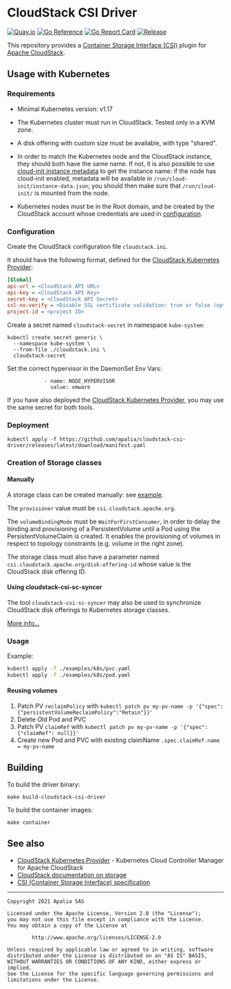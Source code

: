 # CloudStack CSI Driver

[![Quay.io](https://img.shields.io/badge/Quay.io-container_image-informational)](https://quay.io/repository/apalia/cloudstack-csi-driver)
[![Go Reference](https://pkg.go.dev/badge/github.com/apalia/cloudstack-csi-driver.svg)](https://pkg.go.dev/github.com/apalia/cloudstack-csi-driver)
[![Go Report Card](https://goreportcard.com/badge/github.com/apalia/cloudstack-csi-driver)](https://goreportcard.com/report/github.com/apalia/cloudstack-csi-driver)
[![Release](https://github.com/apalia/cloudstack-csi-driver/workflows/Release/badge.svg?branch=master)](https://github.com/apalia/cloudstack-csi-driver/actions)

This repository provides a [Container Storage Interface (CSI)](https://github.com/container-storage-interface/spec)
plugin for [Apache CloudStack](https://cloudstack.apache.org/).

## Usage with Kubernetes

### Requirements

- Minimal Kubernetes version: v1.17

- The Kubernetes cluster must run in CloudStack. Tested only in a KVM zone.

- A disk offering with custom size must be available, with type "shared".

- In order to match the Kubernetes node and the CloudStack instance,
  they should both have the same name. If not, it is also possible to use
  [cloud-init instance metadata](https://cloudinit.readthedocs.io/en/latest/topics/instancedata.html)
  to get the instance name: if the node has cloud-init enabled, metadata will
  be available in `/run/cloud-init/instance-data.json`; you should then make
  sure that `/run/cloud-init/` is mounted from the node.

- Kubernetes nodes must be in the Root domain, and be created by the CloudStack
  account whose credentials are used in [configuration](#configuration).

### Configuration

Create the CloudStack configuration file `cloudstack.ini`.

It should have the following format, defined for the [CloudStack Kubernetes Provider](https://github.com/apache/cloudstack-kubernetes-provider):

```ini
[Global]
api-url = <CloudStack API URL>
api-key = <CloudStack API Key>
secret-key = <CloudStack API Secret>
ssl-no-verify = <Disable SSL certificate validation: true or false (optional)>
project-id = <project ID>
```

Create a secret named `cloudstack-secret` in namespace `kube-system`:

```
kubectl create secret generic \
  --namespace kube-system \
  --from-file ./cloudstack.ini \
  cloudstack-secret
```

Set the correct hypervisor in the DaemonSet Env Vars:
```
            - name: NODE_HYPERVISOR
              value: vmware
```

If you have also deployed the [CloudStack Kubernetes Provider](https://github.com/apache/cloudstack-kubernetes-provider),
you may use the same secret for both tools.

### Deployment

```
kubectl apply -f https://github.com/apalia/cloudstack-csi-driver/releases/latest/download/manifest.yaml
```

### Creation of Storage classes

#### Manually

A storage class can be created manually: see [example](./examples/k8s/0-storageclass.yaml).

The `provisioner` value must be `csi.cloudstack.apache.org`.

The `volumeBindingMode` must be `WaitForFirstConsumer`, in order to delay the
binding and provisioning of a PersistentVolume until a Pod using the
PersistentVolumeClaim is created. It enables the provisioning of volumes
in respect to topology constraints (e.g. volume in the right zone).

The storage class must also have a parameter named
`csi.cloudstack.apache.org/disk-offering-id` whose value is the CloudStack disk
offering ID.

#### Using cloudstack-csi-sc-syncer

The tool `cloudstack-csi-sc-syncer` may also be used to synchronize CloudStack
disk offerings to Kubernetes storage classes.

[More info...](./cmd/cloudstack-csi-sc-syncer/README.md)

### Usage

Example:

```bash
kubectl apply -f ./examples/k8s/pvc.yaml
kubectl apply -f ./examples/k8s/pod.yaml
```

#### Reusing volumes

1. Patch PV `reclaimPolicy` with `kubectl patch pv my-pv-name -p '{"spec":{"persistentVolumeReclaimPolicy":"Retain"}}'`
2. Delete Old Pod and PVC
3. Patch PV `claimRef` with `kubectl patch pv my-pv-name -p '{"spec":{"claimRef": null}}'`
4. Create new Pod and PVC with existing claimName `.spec.claimRef.name = my-pv-name`


## Building

To build the driver binary:

```
make build-cloudstack-csi-driver
```

To build the container images:

```
make container
```

## See also

- [CloudStack Kubernetes Provider](https://github.com/apache/cloudstack-kubernetes-provider) - Kubernetes Cloud Controller Manager for Apache CloudStack
- [CloudStack documentation on storage](http://docs.cloudstack.apache.org/en/latest/adminguide/storage.html)
- [CSI (Container Storage Interface) specification](https://github.com/container-storage-interface/spec)

---

    Copyright 2021 Apalia SAS

    Licensed under the Apache License, Version 2.0 (the "License");
    you may not use this file except in compliance with the License.
    You may obtain a copy of the License at

            http://www.apache.org/licenses/LICENSE-2.0

    Unless required by applicable law or agreed to in writing, software
    distributed under the License is distributed on an "AS IS" BASIS,
    WITHOUT WARRANTIES OR CONDITIONS OF ANY KIND, either express or implied.
    See the License for the specific language governing permissions and
    limitations under the License.
